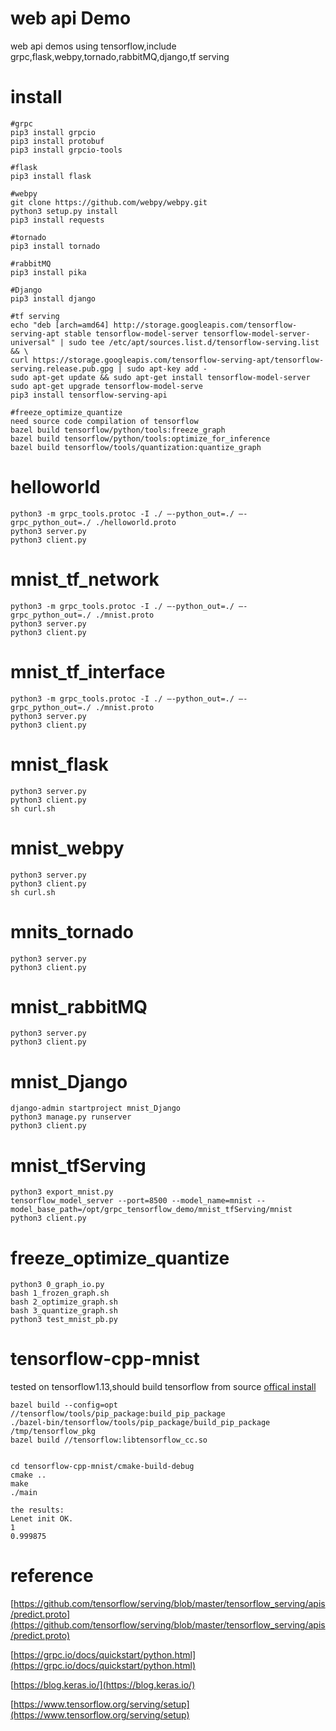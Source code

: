 # web api Demo
web api demos using tensorflow,include grpc,flask,webpy,tornado,rabbitMQ,django,tf serving

# install
    #grpc
    pip3 install grpcio
    pip3 install protobuf
    pip3 install grpcio-tools
    
    #flask
    pip3 install flask
    
    #webpy
    git clone https://github.com/webpy/webpy.git
    python3 setup.py install
    pip3 install requests
    
    #tornado
    pip3 install tornado

    #rabbitMQ
    pip3 install pika

    #Django
    pip3 install django

    #tf serving
    echo "deb [arch=amd64] http://storage.googleapis.com/tensorflow-serving-apt stable tensorflow-model-server tensorflow-model-server-universal" | sudo tee /etc/apt/sources.list.d/tensorflow-serving.list && \
    curl https://storage.googleapis.com/tensorflow-serving-apt/tensorflow-serving.release.pub.gpg | sudo apt-key add -
    sudo apt-get update && sudo apt-get install tensorflow-model-server
    sudo apt-get upgrade tensorflow-model-serve
    pip3 install tensorflow-serving-api

    #freeze_optimize_quantize
    need source code compilation of tensorflow
    bazel build tensorflow/python/tools:freeze_graph
    bazel build tensorflow/python/tools:optimize_for_inference
    bazel build tensorflow/tools/quantization:quantize_graph
# helloworld
    python3 -m grpc_tools.protoc -I ./ –-python_out=./ –-grpc_python_out=./ ./helloworld.proto
    python3 server.py
    python3 client.py
  
# mnist_tf_network
    python3 -m grpc_tools.protoc -I ./ –-python_out=./ –-grpc_python_out=./ ./mnist.proto
    python3 server.py
    python3 client.py
# mnist_tf_interface
    python3 -m grpc_tools.protoc -I ./ –-python_out=./ –-grpc_python_out=./ ./mnist.proto
    python3 server.py
    python3 client.py

# mnist_flask
    python3 server.py
    python3 client.py
    sh curl.sh

# mnist_webpy
    python3 server.py
    python3 client.py
    sh curl.sh

# mnits_tornado
    python3 server.py
    python3 client.py

# mnist_rabbitMQ
    python3 server.py
    python3 client.py

# mnist_Django
    django-admin startproject mnist_Django
    python3 manage.py runserver
    python3 client.py

# mnist_tfServing
    python3 export_mnist.py
    tensorflow_model_server --port=8500 --model_name=mnist --model_base_path=/opt/grpc_tensorflow_demo/mnist_tfServing/mnist
    python3 client.py

# freeze_optimize_quantize
    python3 0_graph_io.py
    bash 1_frozen_graph.sh
    bash 2_optimize_graph.sh
    bash 3_quantize_graph.sh
    python3 test_mnist_pb.py

# tensorflow-cpp-mnist
tested on tensorflow1.13,should build tensorflow from source [offical install](https://tensorflow.google.cn/install/source)

    bazel build --config=opt //tensorflow/tools/pip_package:build_pip_package
    ./bazel-bin/tensorflow/tools/pip_package/build_pip_package /tmp/tensorflow_pkg
    bazel build //tensorflow:libtensorflow_cc.so 


    cd tensorflow-cpp-mnist/cmake-build-debug
    cmake ..
    make
    ./main
    
    the results:
    Lenet init OK.
    1
    0.999875





# reference
[https://github.com/tensorflow/serving/blob/master/tensorflow_serving/apis/predict.proto](https://github.com/tensorflow/serving/blob/master/tensorflow_serving/apis/predict.proto)
> 
[https://grpc.io/docs/quickstart/python.html](https://grpc.io/docs/quickstart/python.html)
> 
[https://blog.keras.io/](https://blog.keras.io/)
> 
[https://www.tensorflow.org/serving/setup](https://www.tensorflow.org/serving/setup)
